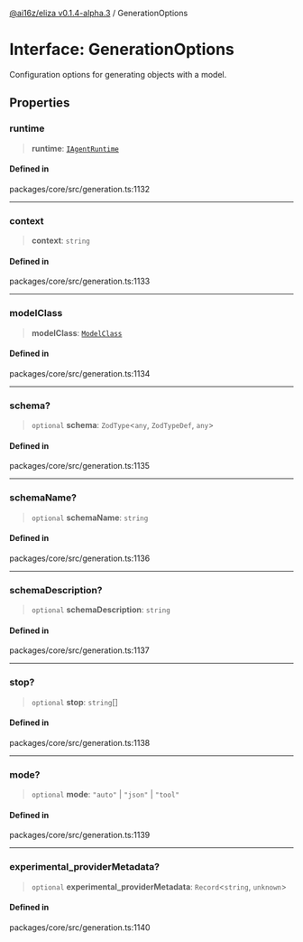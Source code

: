 [@ai16z/eliza v0.1.4-alpha.3](../index.md) / GenerationOptions

# Interface: GenerationOptions

Configuration options for generating objects with a model.

## Properties

### runtime

> **runtime**: [`IAgentRuntime`](IAgentRuntime.md)

#### Defined in

packages/core/src/generation.ts:1132

***

### context

> **context**: `string`

#### Defined in

packages/core/src/generation.ts:1133

***

### modelClass

> **modelClass**: [`ModelClass`](../enumerations/ModelClass.md)

#### Defined in

packages/core/src/generation.ts:1134

***

### schema?

> `optional` **schema**: `ZodType`\<`any`, `ZodTypeDef`, `any`\>

#### Defined in

packages/core/src/generation.ts:1135

***

### schemaName?

> `optional` **schemaName**: `string`

#### Defined in

packages/core/src/generation.ts:1136

***

### schemaDescription?

> `optional` **schemaDescription**: `string`

#### Defined in

packages/core/src/generation.ts:1137

***

### stop?

> `optional` **stop**: `string`[]

#### Defined in

packages/core/src/generation.ts:1138

***

### mode?

> `optional` **mode**: `"auto"` \| `"json"` \| `"tool"`

#### Defined in

packages/core/src/generation.ts:1139

***

### experimental\_providerMetadata?

> `optional` **experimental\_providerMetadata**: `Record`\<`string`, `unknown`\>

#### Defined in

packages/core/src/generation.ts:1140
